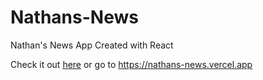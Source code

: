 ﻿# Nathans-News
Nathan's News App Created with React

Check it out [here](https://nathans-news.vercel.app/) or go to https://nathans-news.vercel.app

